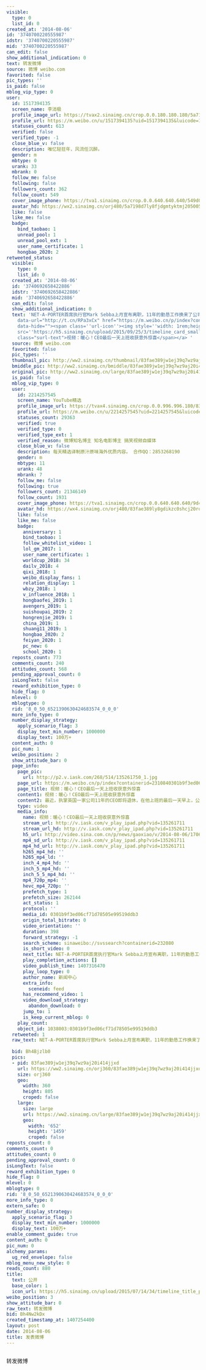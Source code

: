 ```yaml
---
visible:
  type: 0
  list_id: 0
created_at: '2014-08-06'
id: '3740700220555987'
idstr: '3740700220555987'
mid: '3740700220555987'
can_edit: false
show_additional_indication: 0
text: 转发微博
source: 微博 weibo.com
favorited: false
pic_types: ''
is_paid: false
mblog_vip_type: 0
user:
  id: 1517394135
  screen_name: 李消极
  profile_image_url: https://tvax2.sinaimg.cn/crop.0.0.180.180.180/5a7198d7ly8fjdgmtyktmj20500500so.jpg?KID=imgbed,tva&Expires=1606399584&ssig=6%2Feqc98qQW
  profile_url: https://m.weibo.cn/u/1517394135?uid=1517394135&luicode=10000011&lfid=2304131517394135_-_WEIBO_SECOND_PROFILE_WEIBO
  statuses_count: 613
  verified: false
  verified_type: -1
  close_blue_v: false
  description: 唯忆轻狂年，风流任沉醉。
  gender: m
  mbtype: 0
  urank: 33
  mbrank: 0
  follow_me: false
  following: false
  followers_count: 362
  follow_count: 549
  cover_image_phone: https://tva1.sinaimg.cn/crop.0.0.640.640.640/549d0121tw1egm1kjly3jj20hs0hsq4f.jpg
  avatar_hd: https://wx2.sinaimg.cn/orj480/5a7198d7ly8fjdgmtyktmj20500500so.jpg
  like: false
  like_me: false
  badge:
    bind_taobao: 1
    unread_pool: 1
    unread_pool_ext: 1
    user_name_certificate: 1
    hongbao_2020: 2
retweeted_status:
  visible:
    type: 0
    list_id: 0
  created_at: '2014-08-06'
  id: '3740692658422886'
  idstr: '3740692658422886'
  mid: '3740692658422886'
  can_edit: false
  show_additional_indication: 0
  text: 'NET-A-PORTER首席执行官Mark Sebba上月宣布离职，11年的勤恳工作换来了公司内员工的一致爱戴。就在他最后一天来到公司上班时，得到了全体员工精心准备的惊喜。。。欢呼，掌声，歌声，舞蹈，还有世界各地分公司的视频连线，气氛燃到爆。。Sebba感谢了大家之后说：还是回去工作吧。<a
    data-url="http://t.cn/RPa3xCx" href="https://m.weibo.cn/p/index?containerid=2310840301b9f3ed06cf71d78505e99519ddb3&url_type=39&object_type=video&pos=1&luicode=10000011&lfid=2304131517394135_-_WEIBO_SECOND_PROFILE_WEIBO"
    data-hide=""><span class=''url-icon''><img style=''width: 1rem;height: 1rem''
    src=''https://h5.sinaimg.cn/upload/2015/09/25/3/timeline_card_small_video_default.png''></span><span
    class="surl-text">视频：暖心！CEO最后一天上班收获意外惊喜</span></a> '
  source: 微博 weibo.com
  favorited: false
  pic_types: ''
  thumbnail_pic: http://ww2.sinaimg.cn/thumbnail/83fae389jw1ej39q7wz9aj20i414jjxd.jpg
  bmiddle_pic: http://ww2.sinaimg.cn/bmiddle/83fae389jw1ej39q7wz9aj20i414jjxd.jpg
  original_pic: http://ww2.sinaimg.cn/large/83fae389jw1ej39q7wz9aj20i414jjxd.jpg
  is_paid: false
  mblog_vip_type: 0
  user:
    id: 2214257545
    screen_name: YouTube精选
    profile_image_url: https://tvax4.sinaimg.cn/crop.0.0.996.996.180/83fae389ly8gdikzc0shcj20ro0rot9f.jpg?KID=imgbed,tva&Expires=1606399584&ssig=TvMhMckSOE
    profile_url: https://m.weibo.cn/u/2214257545?uid=2214257545&luicode=10000011&lfid=2304131517394135_-_WEIBO_SECOND_PROFILE_WEIBO
    statuses_count: 29363
    verified: true
    verified_type: 0
    verified_type_ext: 1
    verified_reason: 微博知名博主 知名电影博主 搞笑视频自媒体
    close_blue_v: false
    description: 每天精选译制原汁原味海外优质内容。 合作QQ：2853268190
    gender: m
    mbtype: 11
    urank: 48
    mbrank: 7
    follow_me: false
    following: true
    followers_count: 21346149
    follow_count: 1931
    cover_image_phone: https://tva1.sinaimg.cn/crop.0.0.640.640.640/9d44112bjw1f1xl1c10tuj20hs0hs0tw.jpg
    avatar_hd: https://wx4.sinaimg.cn/orj480/83fae389ly8gdikzc0shcj20ro0rot9f.jpg
    like: false
    like_me: false
    badge:
      anniversary: 1
      bind_taobao: 1
      follow_whitelist_video: 1
      lol_gm_2017: 1
      user_name_certificate: 1
      worldcup_2018: 34
      dailv_2018: 4
      qixi_2018: 1
      weibo_display_fans: 1
      relation_display: 1
      wbzy_2018: 1
      v_influence_2018: 1
      hongbaofei_2019: 1
      avengers_2019: 1
      suishoupai_2019: 2
      hongrenjie_2019: 1
      china_2019: 1
      shuang11_2019: 1
      hongbao_2020: 2
      feiyan_2020: 1
      pc_new: 6
      school_2020: 1
  reposts_count: 773
  comments_count: 240
  attitudes_count: 568
  pending_approval_count: 0
  isLongText: false
  reward_exhibition_type: 0
  hide_flag: 0
  mlevel: 0
  mblogtype: 0
  rid: '8_0_50_6521390630424683574_0_0_0'
  more_info_type: 0
  number_display_strategy:
    apply_scenario_flag: 3
    display_text_min_number: 1000000
    display_text: 100万+
  content_auth: 0
  pic_num: 1
  weibo_position: 2
  show_attitude_bar: 0
  page_info:
    page_pic:
      url: http://p2.v.iask.com/268/514/135261750_1.jpg
    page_url: https://m.weibo.cn/p/index?containerid=2310840301b9f3ed06cf71d78505e99519ddb3&url_type=39&object_type=video&pos=2&luicode=10000011&lfid=2304131517394135_-_WEIBO_SECOND_PROFILE_WEIBO
    page_title: 视频：暖心！CEO最后一天上班收获意外惊喜
    content1: 视频：暖心！CEO最后一天上班收获意外惊喜
    content2: 最近，执掌英国一家公司11年的CEO即将退休，在他上班的最后一天早上，公司里的所有人送给他一个巨大...
    type: video
    media_info:
      name: 视频：暖心！CEO最后一天上班收获意外惊喜
      stream_url: http://v.iask.com/v_play_ipad.php?vid=135261711
      stream_url_hd: http://v.iask.com/v_play_ipad.php?vid=135261711
      h5_url: http://video.sina.com.cn/p/news/gaoxiao/v/2014-08-06/170664088295.html
      mp4_sd_url: http://v.iask.com/v_play_ipad.php?vid=135261711
      mp4_hd_url: http://v.iask.com/v_play_ipad.php?vid=135261711
      h265_mp4_hd: ''
      h265_mp4_ld: ''
      inch_4_mp4_hd: ''
      inch_5_mp4_hd: ''
      inch_5_5_mp4_hd: ''
      mp4_720p_mp4: ''
      hevc_mp4_720p: ''
      prefetch_type: 1
      prefetch_size: 262144
      act_status: 1
      protocol: ''
      media_id: 0301b9f3ed06cf71d78505e99519ddb3
      origin_total_bitrate: 0
      video_orientation: ''
      duration: 398
      forward_strategy: -1
      search_scheme: sinaweibo://svssearch?containerid=232080
      is_short_video: 0
      next_title: NET-A-PORTER首席执行官Mark Sebba上月宣布离职，11年的勤恳工作换来了公司内员工的一致爱戴。就在他最后一天来到公司上班时，得到了全体员工精心准备的惊喜。。。欢呼，掌声，歌声，舞蹈，还有世界各地分公司的视频连线，气氛燃到爆。。Sebba感谢了大家之后说：还是回去工作吧。​​​
      play_completion_actions: []
      video_publish_time: 1407316470
      play_loop_type: 0
      author_name: 新闻中心
      extra_info:
        sceneid: feed
      has_recommend_video: 1
      video_download_strategy:
        abandon_download: 0
      jump_to: 1
      is_keep_current_mblog: 0
    play_count:
    object_id: 1038003:0301b9f3ed06cf71d78505e99519ddb3
  retweeted: 1
  raw_text: NET-A-PORTER首席执行官Mark Sebba上月宣布离职，11年的勤恳工作换来了公司内员工的一致爱戴。就在他最后一天来到公司上班时，得到了全体员工精心准备的惊喜。。。欢呼，掌声，歌声，舞蹈，还有世界各地分公司的视频连线，气氛燃到爆。。Sebba感谢了大家之后说：还是回去工作吧。http://t.cn/RPa3xCx
    ​​​
  bid: Bh4Bjzlb0
  pics:
  - pid: 83fae389jw1ej39q7wz9aj20i414jjxd
    url: https://ww2.sinaimg.cn/orj360/83fae389jw1ej39q7wz9aj20i414jjxd.jpg
    size: orj360
    geo:
      width: 360
      height: 805
      croped: false
    large:
      size: large
      url: https://ww2.sinaimg.cn/large/83fae389jw1ej39q7wz9aj20i414jjxd.jpg
      geo:
        width: '652'
        height: '1459'
        croped: false
reposts_count: 0
comments_count: 0
attitudes_count: 0
pending_approval_count: 0
isLongText: false
reward_exhibition_type: 0
hide_flag: 0
mlevel: 0
mblogtype: 0
rid: '8_0_50_6521390630424683574_0_0_0'
more_info_type: 0
extern_safe: 0
number_display_strategy:
  apply_scenario_flag: 3
  display_text_min_number: 1000000
  display_text: 100万+
enable_comment_guide: true
content_auth: 0
pic_num: 0
alchemy_params:
  ug_red_envelope: false
mblog_menu_new_style: 0
reads_count: 880
title:
  text: 公开
  base_color: 1
  icon_url: https://h5.sinaimg.cn/upload/2015/07/14/34/timeline_title_public_default.png
weibo_position: 3
show_attitude_bar: 0
raw_text: 转发微博
bid: Bh4Nw2kDx
created_timestamp_at: 1407254400
layout: post
date: 2014-08-06
title: 发表微博
---
```


![]()

转发微博

